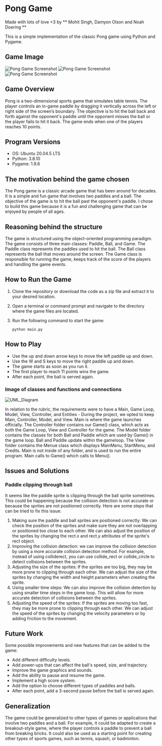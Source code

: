 # Pong Game 
 Made with lots of love <3 by ** Mohit Singh, Damyon Olson and Noah Doering **

This is a simple implementation of the classic Pong game using Python and Pygame.

## Game Image

![Pong Game Screenshot](./resources/game_image_1.png)
![Pong Game Screenshot](./resources/game_image_2.png)
![Pong Game Screenshot](./resources/game_image_3.png)

## Game Overview

Pong is a two-dimensional sports game that simulates table tennis. The player controls an in-game paddle by dragging it vertically across the left or right side of the screen’s boundary. The objective is to hit the ball back and forth against the opponent's paddle until the opponent misses the ball or the player fails to hit it back. The game ends when one of the players reaches 10 points.

## Program Versions

- OS: Ubuntu 20.04.5 LTS
- Python: 3.8.10
- Pygame: 1.9.6

## The motivation behind the game chosen

The Pong game is a classic arcade game that has been around for decades. It is a simple and fun game that involves two paddles and a ball. The objective of the game is to hit the ball past the opponent's paddle. I chose to build this game because it is a fun and challenging game that can be enjoyed by people of all ages.

## Reasoning behind the structure

The game is structured using the object-oriented programming paradigm. The game consists of three main classes: Paddle, Ball, and Game. The Paddle class represents the paddles used to hit the ball. The Ball class represents the ball that moves around the screen. The Game class is responsible for running the game, keeps track of the score of the players and handling the game events.

## How to Run the Game

1. Clone the repository or download the code as a zip file and extract it to your desired location.
2. Open a terminal or command prompt and navigate to the directory where the game files are located.
3. Run the following command to start the game:

    ```python main.py```

## How to Play

- Use the up and down arrow keys to move the left paddle up and down.
- Use the W and S keys to move the right paddle up and down.
- The game starts as soon as you run it.
- The first player to reach 11 points wins the game.
- After each point, the ball is served again.

### Image of classes and functions and connections
![UML_Diagram](./resources/UML.png)

In relation to the rubric, the requirements were to have a Main, Game Loop, Model, View, Controller, and Entities - 
During the project, we opted to keep Main, Controller, Model, and View.
Main is where the game launches officially.
The Controller folder contains our Game() class, which acts as both the Game Loop, View and Controller for the game.
The Model folder contains the classes for both Ball and Paddle which are used by Game() in the game loop. Ball and Paddle update within the gameloop.
The View folder contains the Menue class which displays MainMenu, StartMenu, and Credits.
Main is not inside of any folder, and is used to run the entire program. Main calls to Game() which calls to Menu().

## Issues and Solutions
### Paddle clipping through ball
It seems like the paddle sprite is clipping through the ball sprite sometimes. This could be happening because the collision detection is not accurate or because the sprites are not positioned correctly.
Here are some steps that can be tried to fix this issue:
1. Making sure the paddle and ball sprites are positioned correctly: We can check the position of the sprites and make sure they are not overlapping or positioned too close to each other. We can also adjust the position of the sprites by changing the rect.x and rect.y attributes of the sprite's rect object.
2. Improving the collision detection: we can improve the collision detection by using a more accurate collision detection method. For example, instead of using colliderect, you can use collide_rect or collide_circle to detect collisions between the sprites.
3. Adjusting the size of the sprites: If the sprites are too big, they may be more prone to clipping through each other. We can adjust the size of the sprites by changing the width and height parameters when creating the sprite.
4. Using smaller time steps: We can also improve the collision detection by using smaller time steps in the game loop. This will allow for more accurate detection of collisions between the sprites.
5. Adjusting the speed of the sprites: If the sprites are moving too fast, they may be more prone to clipping through each other. We can adjust the speed of the sprites by changing the velocity parameters or by adding friction to the movement.

## Future Work

Some possible improvements and new features that can be added to the game:

- Add different difficulty levels.
- Add power-ups that can affect the ball's speed, size, and trajectory.
- Improve the game graphics and sounds.
- Add the ability to pause and resume the game.
- Implement a high score system.
- Add the option to choose different types of paddles and balls.
- After each point, add a 3-second pause before the ball is served again.

## Generalization

The game could be generalized to other types of games or applications that involve two paddles and a ball. For example, it could be adapted to create a breakout-style game, where the player controls a paddle to prevent a ball from breaking bricks. It could also be used as a starting point for creating other types of sports games, such as tennis, squash, or badminton.
